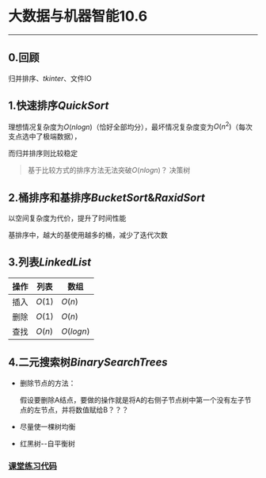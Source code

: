# 大数据与机器智能10.6

----

## 0.回顾

归并排序、$tkinter$、文件IO

## 1.快速排序$QuickSort$

理想情况复杂度为$O(nlogn)$（恰好全部均分），最坏情况复杂度变为$O(n^{2})$（每次支点选中了极端数据），

而归并排序则比较稳定

>  基于比较方式的排序方法无法突破$O(nlogn)$？
> 决策树

## 2.桶排序和基排序$BucketSort$&$RaxidSort$

以空间复杂度为代价，提升了时间性能

基排序中，越大的基使用越多的桶，减少了迭代次数

## 3.列表$LinkedList$

| 操作 | 列表   | 数组        |
| ---- | ------ | ----------- |
| 插入 | $O(1)$ | $O(n)$      |
| 删除 | $O(1)$ | $O(n)$      |
| 查找 | $O(n)$ | $O(log{n})$ |

## 4.二元搜索树$BinarySearchTrees$

+ 删除节点的方法：

  假设要删除A结点，要做的操作就是将A的右侧子节点树中第一个没有左子节点的左节点，并将数值赋给B？？？

+ 尽量使一棵树均衡

+ 红黑树--自平衡树

### [课堂练习代码](https://github.com/TATP-233/BDMI-2020A/blob/main/Week4.ipynb)

